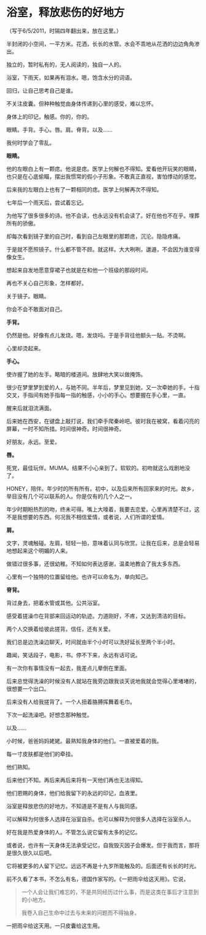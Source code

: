 # 浴室，释放悲伤的好地方


（写于6/5/2011，时隔四年翻出来，放在这里。）

半封闭的小空间，一平方米。花洒，长长的水管。水会不乖地从花洒的边边角角渗出。

独立的，暂时私有的，无人阅读的，独自一人的。

浴室，下雨天，如果再有泪水。嗯，饱含水分的词语。

回归，让自己思考自己是谁。

不关注皮囊。但种种触觉由身体传递到心里的感受，难以忘怀。

身体上的印记，触感。你的，你的。

眼睛。手背。手心。唇。肩。脊背。以及……

我何时学会了零乱。

**眼睛。**

他的左眼白上有一颗痣。他说是痣。医学上何解也不得知。爱看他开玩笑的眼睛，也只是在心底偷瞄，摆出我惯常的假小子形象。不敢真正直视，害怕悸动的感觉。

后来我的左眼白上也有了一颗相同的痣。医学上何解再次不得知。

七年后一个雨天后，尝试着忘记。

为他写了很多很多的诗。他不会读，也永远没有机会读了。好在他也不在乎。埋葬所有的骄傲。

却每次看到镜子里的自己时，看到自己左眼里的那颗痣，沉沦。隐隐疼痛。

于是就不愿照镜子。什么都不管不顾。就这样。大大咧咧，邋遢，不会因为谁变得像女生。

想起来自发地愿意穿裙子也就是在和他一个班级的那段时间。

再也不关心自己形象，怎样都好。

关于镜子。眼睛。

你会不会不敢面对自己。

**手背。**

仍然是他。好像有点儿发烧。嗯，发烧吗。于是手背往他额头一贴。不烫啊。

心里却烫起来。

**手心。**

使诈握了她的左手。略暗的楼道间。放肆地大笑以做掩饰。

很少在梦里梦到爱的人，与她不同。半年后，梦里见到她，又一次牵她的手。十指交叉，手指间有她手指每一指的触感，小小的手心。想要握在手心里，一直。

醒来后就泪流满面。

后来她在西安，在键盘上敲打说，我们牵手爬秦岭吧。彼时我在被窝，看着闪亮的屏幕，一时不知所措。时间很神奇。时间很神奇。

好朋友。永远。至爱。

**唇。**

死党，最佳玩伴。MUMA。结果不小心亲到了。软软的。初吻就这么戏剧地没了。

HONEY，陪伴。年少时的所有所有。初中，以及后来所有回家来的时光。故乡，举目没有几个可以联系的人。你是仅有的几个人之一。

年少时期盼热烈的吻，终未可得。嘴上大嚎着，我要去恋爱。心里再清楚不过，这不是我想要的东西。何况我不相信爱情，或者说，人们所谓的爱情。

**肩。**

文字，灵魂触碰。左肩，轻轻一拍，意味着认同与欣赏。让我在后来，总是会轻易地想起来这个明媚的人来。

做错过很多事，还很幼稚。不知如何表达感谢，温柔地教会了我太多东西。

心里有一个独特的位置留给他。也许可以命名为，单向知己。

**脊背。**

背过身去，把着水管或其他。公共浴室。

感受着搓澡巾在背部来回运动的轨迹。力道刚好，不疼，又达到清洁的目标。

两个人交换着给彼此搓背。信任，还有关爱。

我们总是边洗澡边聊天，时间就由半个小时可以洗好延长至两个半小时。

趣闻，笑话段子，电影，书。停不下来，永远有话可说。

有一次你有事情没有一起去，我差点儿晕倒在里面。

后来总觉得洗澡的时候没有人就站在我旁边跟我谈天说地我就会觉得心里堵堵的，很想要一个出口。

后来没有人给我搓背了。一个人扭着胳膊挥舞着毛巾。

下次一起洗澡吧。好想念那种触觉。

以及……

小时候，爸爸妈妈姥姥。最熟知我身体的他们。一直被爱着的我。

每一寸皮肤都是他们的牵挂。

他们熟知。

后来他们不知。再后来再后来将有一天他们再也无法得知。

他们恩赐的身体，他们给我留下的永远的印记，血液里。

浴室是释放悲伤的好地方。不知道是不是有人与我同感。

可以解释为何很多人选择在浴室自杀。也可以解释为何很多人选择在浴室杀人。

好在我是热爱身体的人。不管怎么说它留有太多的记忆。

或者说，也许有一天身体无法承受记忆，自我毁灭因子会爆发。但于我而言，那将是很久很久以后吧。

它将被更多的人留下记忆。远远不再是十九岁所能触及的。后面还有长长的时光。

前不久看了本书，不怎么有名，德国作家写的。《一把雨伞给这天用》。它说，


<blockquote>一个人会让我们难忘的，不是共同经历过什么事，而是这类在事后才注意到的小地方。

我卷入自己生命中过去与未来的问题而不得抽身。</blockquote>


一把雨伞给这天用。一只皮囊给这生用。

